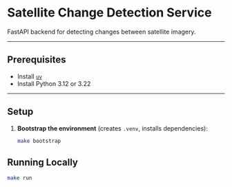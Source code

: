 # Satellite Change Detection Service

FastAPI backend for detecting changes between satellite imagery.

---

## Prerequisites

- Install [`uv`](https://github.com/astral-sh/uv)
- Install Python 3.12 or 3.22

---

## Setup

1. **Bootstrap the environment** (creates `.venv`, installs dependencies):

   ```bash
   make bootstrap
   ```

## Running Locally

   ```bash
   make run
   ```
